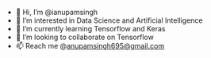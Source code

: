 - 👋 Hi, I’m @ianupamsingh
- 👀 I’m interested in Data Science and Artificial Intelligence
- 🌱 I’m currently learning Tensorflow and Keras
- 💞️ I’m looking to collaborate on Tensorflow
- 📫 Reach me @anupamsingh695@gmail.com

<!---
ianupamsingh/ianupamsingh is a ✨ special ✨ repository because its `README.md` (this file) appears on your GitHub profile.
You can click the Preview link to take a look at your changes.
--->
